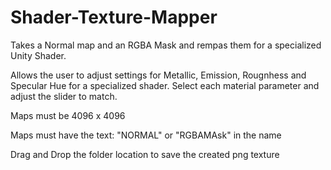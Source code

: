 # Shader-Texture-Mapper

Takes a Normal map and an RGBA Mask and rempas them for a specialized Unity Shader.

Allows the user to adjust settings for Metallic, Emission, Rougnhess and Specular Hue for a specialized shader. Select each material parameter and adjust the slider to match.

Maps must be 4096 x 4096

Maps must have the text:
 "NORMAL" or "RGBAMAsk" in the name

Drag and Drop the folder location to save the created png texture 

